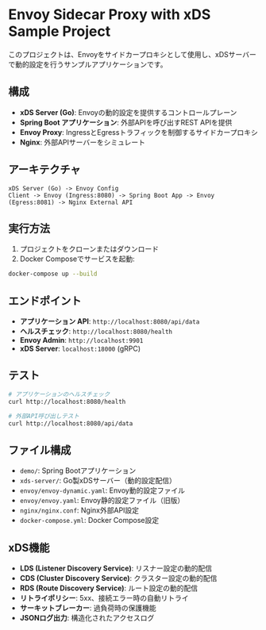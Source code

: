 # Envoy Sidecar Proxy with xDS Sample Project

このプロジェクトは、Envoyをサイドカープロキシとして使用し、xDSサーバーで動的設定を行うサンプルアプリケーションです。

## 構成

- **xDS Server (Go)**: Envoyの動的設定を提供するコントロールプレーン
- **Spring Boot アプリケーション**: 外部APIを呼び出すREST APIを提供
- **Envoy Proxy**: IngressとEgressトラフィックを制御するサイドカープロキシ
- **Nginx**: 外部APIサーバーをシミュレート

## アーキテクチャ

```
xDS Server (Go) -> Envoy Config
Client -> Envoy (Ingress:8080) -> Spring Boot App -> Envoy (Egress:8081) -> Nginx External API
```

## 実行方法

1. プロジェクトをクローンまたはダウンロード
2. Docker Composeでサービスを起動:

```bash
docker-compose up --build
```

## エンドポイント

- **アプリケーション API**: `http://localhost:8080/api/data`
- **ヘルスチェック**: `http://localhost:8080/health`
- **Envoy Admin**: `http://localhost:9901`
- **xDS Server**: `localhost:18000` (gRPC)

## テスト

```bash
# アプリケーションのヘルスチェック
curl http://localhost:8080/health

# 外部API呼び出しテスト
curl http://localhost:8080/api/data
```

## ファイル構成

- `demo/`: Spring Bootアプリケーション
- `xds-server/`: Go製xDSサーバー（動的設定配信）
- `envoy/envoy-dynamic.yaml`: Envoy動的設定ファイル
- `envoy/envoy.yaml`: Envoy静的設定ファイル（旧版）
- `nginx/nginx.conf`: Nginx外部API設定
- `docker-compose.yml`: Docker Compose設定

## xDS機能

- **LDS (Listener Discovery Service)**: リスナー設定の動的配信
- **CDS (Cluster Discovery Service)**: クラスター設定の動的配信
- **RDS (Route Discovery Service)**: ルート設定の動的配信
- **リトライポリシー**: 5xx、接続エラー時の自動リトライ
- **サーキットブレーカー**: 過負荷時の保護機能
- **JSONログ出力**: 構造化されたアクセスログ